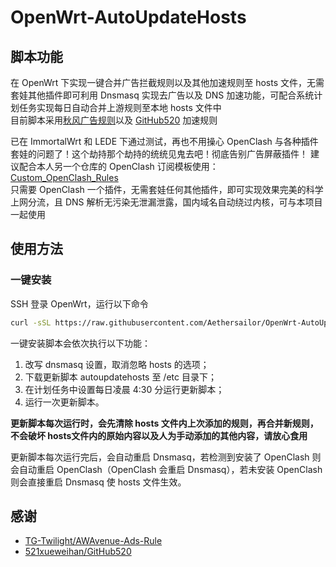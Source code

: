 # OpenWrt-AutoUpdateHosts  

## 脚本功能
在 OpenWrt 下实现一键合并广告拦截规则以及其他加速规则至 hosts 文件，无需套娃其他插件即可利用 Dnsmasq 实现去广告以及 DNS 加速功能，可配合系统计划任务实现每日自动合并上游规则至本地 hosts 文件中    
目前脚本采用[秋风广告规则](https://github.com/TG-Twilight/AWAvenue-Ads-Rule)以及 [GitHub520](https://github.com/521xueweihan/GitHub520) 加速规则  

已在 ImmortalWrt 和 LEDE 下通过测试，再也不用操心 OpenClash 与各种插件套娃的问题了！这个劫持那个劫持的统统见鬼去吧！彻底告别广告屏蔽插件！
建议配合本人另一个仓库的 OpenClash 订阅模板使用：  
[Custom_OpenClash_Rules](https://github.com/Aethersailor/Custom_OpenClash_Rules)  
只需要 OpenClash 一个插件，无需套娃任何其他插件，即可实现效果完美的科学上网分流，且 DNS 解析无污染无泄漏泄露，国内域名自动绕过内核，可与本项目一起使用 

## 使用方法  
### 一键安装  
SSH 登录 OpenWrt，运行以下命令  
```bash
curl -sSL https://raw.githubusercontent.com/Aethersailor/OpenWrt-AutoUpdateHosts/main/install.sh | sh
```
一键安装脚本会依次执行以下功能：  
1. 改写 dnsmasq 设置，取消忽略 hosts 的选项；  
2. 下载更新脚本 autoupdatehosts 至 /etc 目录下；  
3. 在计划任务中设置每日凌晨 4:30 分运行更新脚本；  
4. 运行一次更新脚本。  

**更新脚本每次运行时，会先清除 hosts 文件内上次添加的规则，再合并新规则，不会破坏 hosts文件内的原始内容以及人为手动添加的其他内容，请放心食用**

更新脚本每次运行完后，会自动重启 Dnsmasq，若检测到安装了 OpenClash 则会自动重启 OpenClash（OpenClash 会重启 Dnsmasq），若未安装 OpenClash 则会直接重启 Dnsmasq 使 hosts 文件生效。  
## 感谢  
- [TG-Twilight/AWAvenue-Ads-Rule](https://github.com/TG-Twilight/AWAvenue-Ads-Rule)  
- [521xueweihan/GitHub520](https://github.com/521xueweihan/GitHub520)  
